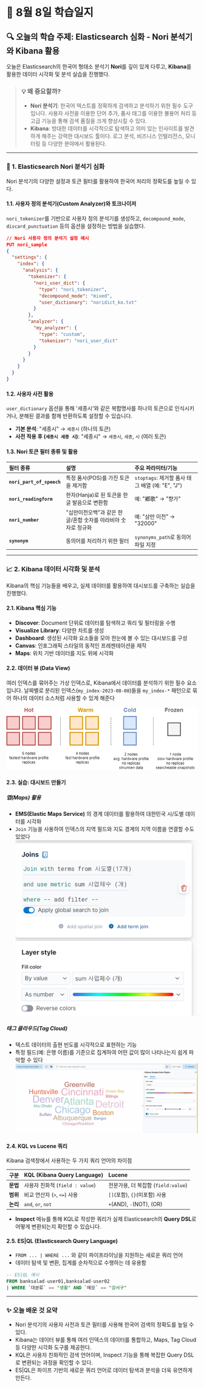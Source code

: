 # 📅 8월 8일 학습일지

## 🔍 오늘의 학습 주제: Elasticsearch 심화 - Nori 분석기와 Kibana 활용

오늘은 Elasticsearch의 한국어 형태소 분석기 **Nori**를 깊이 있게 다루고, **Kibana**를 활용한 데이터 시각화 및 분석 실습을 진행했다.

> ### 💡 왜 중요할까?
> - **Nori 분석기**: 한국어 텍스트를 정확하게 검색하고 분석하기 위한 필수 도구입니다. 사용자 사전을 이용한 단어 추가, 품사 태그를 이용한 불용어 처리 등 고급 기능을 통해 검색 품질을 크게 향상시킬 수 있다.
> - **Kibana**: 방대한 데이터를 시각적으로 탐색하고 의미 있는 인사이트를 발견하게 해주는 강력한 대시보드 툴이다. 로그 분석, 비즈니스 인텔리전스, 모니터링 등 다양한 분야에서 활용된다.

---

### 🔬 1. Elasticsearch Nori 분석기 심화

Nori 분석기의 다양한 설정과 토큰 필터를 활용하여 한국어 처리의 정확도를 높일 수 있다.

#### 1.1. 사용자 정의 분석기(Custom Analyzer)와 토크나이저

`nori_tokenizer`를 기반으로 사용자 정의 분석기를 생성하고, `decompound_mode`, `discard_punctuation` 등의 옵션을 설정하는 방법을 실습했다.

```json
// Nori 사용자 정의 분석기 설정 예시
PUT nori_sample
{
  "settings": {
    "index": {
      "analysis": {
        "tokenizer": {
          "nori_user_dict": {
            "type": "nori_tokenizer",
            "decompound_mode": "mixed",
            "user_dictionary": "noridict_ko.txt"
          }
        },
        "analyzer": {
          "my_analyzer": {
            "type": "custom",
            "tokenizer": "nori_user_dict"
          }
        }
      }
    }
  }
}
```

#### 1.2. 사용자 사전 활용

`user_dictionary` 옵션을 통해 '세종시'와 같은 복합명사를 하나의 토큰으로 인식시키거나, 분해된 결과를 함께 반환하도록 설정할 수 있습니다.

- **기본 분석**: "세종시" → `세종시` (하나의 토큰)
- **사전 적용 후 (`세종시 세종 시`)**: "세종시" → `세종시`, `세종`, `시` (여러 토큰)

#### 1.3. Nori 토큰 필터 종류 및 활용

| 필터 종류 | 설명 | 주요 파라미터/기능 |
| :--- | :--- | :--- |
| **`nori_part_of_speech`** | 특정 품사(POS)를 가진 토큰을 제거함 | `stoptags`: 제거할 품사 태그 배열 (예: "E", "J") |
| **`nori_readingform`** | 한자(Hanja)로 된 토큰을 한글 발음으로 변환함 | 예: "鄕歌" → "향가" |
| **`nori_number`** | "십만이천오백"과 같은 한글/혼합 숫자를 아라비아 숫자로 정규화 | 예: "삼만 이천" → "32000" |
| **`synonym`** | 동의어를 처리하기 위한 필터 | `synonyms_path`로 동의어 파일 지정 |

---

### 📈 2. Kibana 데이터 시각화 및 분석

Kibana의 핵심 기능들을 배우고, 실제 데이터를 활용하여 대시보드를 구축하는 실습을 진행했다.

#### 2.1. Kibana 핵심 기능

- **Discover**: Document 단위로 데이터를 탐색하고 쿼리 및 필터링을 수행
- **Visualize Library**: 다양한 차트를 생성
- **Dashboard**: 생성된 시각화 요소들을 모아 한눈에 볼 수 있는 대시보드를 구성
- **Canvas**: 인포그래픽 스타일의 동적인 프레젠테이션을 제작
- **Maps**: 위치 기반 데이터를 지도 위에 시각화

#### 2.2. 데이터 뷰 (Data View)

여러 인덱스를 묶어주는 가상 인덱스로, Kibana에서 데이터를 분석하기 위한 필수 요소입니다. 날짜별로 분리된 인덱스(`my_index-2023-08-08`)들을 `my_index-*` 패턴으로 묶어 하나의 데이터 소스처럼 사용할 수 있게 해준다

![데이터 티어링](./img/28_0.png)

#### 2.3. 실습: 대시보드 만들기

##### 맵(Maps) 활용

- **EMS(Elastic Maps Service)** 의 경계 데이터를 활용하여 대한민국 시/도별 데이터를 시각화
- `Join` 기능을 사용하여 인덱스의 지역 필드와 지도 경계의 지역 이름을 연결할 수도 있었다
![지도 시각화 예시](./img/28_1.png)

##### 태그 클라우드(Tag Cloud)

- 텍스트 데이터의 출현 빈도를 시각적으로 표현하는 기능
- 특정 필드(예: 은행 이름)를 기준으로 집계하여 어떤 값이 많이 나타나는지 쉽게 파악할 수 있다
![태그 클라우드 예시](./img/28_2.png)

#### 2.4. KQL vs Lucene 쿼리

Kibana 검색창에서 사용하는 두 가지 쿼리 언어의 차이점

| 구분 | KQL (Kibana Query Language) | Lucene |
| :--- | :--- | :--- |
| **문법** | 사용자 친화적 (`field : value`) | 전문가용, 더 복잡함 (`field:value`) |
| **범위** | 비교 연산자 (`>`, `<=`) 사용 | `[]`(포함), `{}`(미포함) 사용 |
| **논리** | `and`, `or`, `not` | `+`(AND), `-`(NOT), (OR) |

- **Inspect** 메뉴를 통해 KQL로 작성한 쿼리가 실제 Elasticsearch의 **Query DSL**로 어떻게 변환되는지 확인할 수 있습니다.

#### 2.5. ES|QL (Elasticsearch Query Language)

- `FROM ... | WHERE ...` 와 같이 파이프라이닝을 지원하는 새로운 쿼리 언어
- 데이터 탐색 및 변환, 집계를 순차적으로 수행하는 데 유용함
```sql
-- ES|QL 예시
FROM banksalad-user01,banksalad-user02
| WHERE `대분류` == "생활" AND `메모` == "강서구"
```

---

### ✨ 오늘 배운 것 요약

- Nori 분석기의 사용자 사전과 토큰 필터를 사용해 한국어 검색의 정확도를 높일 수 있다.
- Kibana는 데이터 뷰를 통해 여러 인덱스의 데이터를 통합하고, Maps, Tag Cloud 등 다양한 시각화 도구를 제공한다.
- KQL은 사용자 친화적인 검색 언어이며, Inspect 기능을 통해 복잡한 Query DSL로 변환되는 과정을 확인할 수 있다.
- ES|QL은 파이프 기반의 새로운 쿼리 언어로 데이터 탐색과 분석을 더욱 유연하게 만든다.

